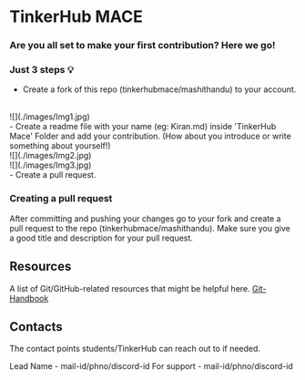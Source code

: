 # TinkerHub MACE
### Are you all set to make your first contribution? Here we go!

###  Just 3 steps 💡
- Create a fork of this repo (tinkerhubmace/mashithandu) to your account.
<br>
![](./images/Img1.jpg)
<br>
- Create a readme file with your name (eg: Kiran.md) inside 'TinkerHub Mace' Folder and add your contribution. (How about you introduce or write something about yourself!)
<br>
![](./images/Img2.jpg)
<br>
![](./images/Img3.jpg)
<br>
- Create a pull request.

### Creating a pull request

After committing and pushing your changes go to your fork and create a pull request to the repo (tinkerhubmace/mashithandu). Make sure you give a good title and description for your pull request.

## Resources

A list of Git/GitHub-related resources that might be helpful here.
<a href='https://guides.github.com/introduction/git-handbook/'> Git-Handbook </a>

## Contacts

The contact points students/TinkerHub can reach out to if needed.

Lead Name - mail-id/phno/discord-id
For support - mail-id/phno/discord-id 
